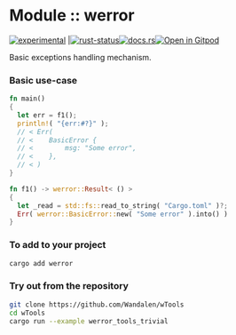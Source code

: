 <!-- {{# generate.module_header{} #}} -->

# Module :: werror
<!--{ generate.module_header.start() }-->
 [![experimental](https://raster.shields.io/static/v1?label=&message=experimental&color=orange)](https://github.com/emersion/stability-badges#experimental) |[![rust-status](https://github.com/Wandalen/wTools/actions/workflows/module_werror_push.yml/badge.svg)](https://github.com/Wandalen/wTools/actions/workflows/module_werror_push.yml)[![docs.rs](https://img.shields.io/docsrs/werror?color=e3e8f0&logo=docs.rs)](https://docs.rs/werror)[![Open in Gitpod](https://raster.shields.io/static/v1?label=try&message=online&color=eee&logo=gitpod&logoColor=eee)](https://gitpod.io/#RUN_PATH=.,SAMPLE_FILE=sample%2Frust%2Fwerror_trivial%2Fsrc%2Fmain.rs,RUN_POSTFIX=--example%20werror_trivial/https://github.com/Wandalen/wTools)
<!--{ generate.module_header.end }-->

Basic exceptions handling mechanism.

### Basic use-case

<!-- {{# generate.module{} #}} -->

```rust ignore
fn main()
{
  let err = f1();
  println!( "{err:#?}" );
  // < Err(
  // <    BasicError {
  // <        msg: "Some error",
  // <    },
  // < )
}

fn f1() -> werror::Result< () >
{
  let _read = std::fs::read_to_string( "Cargo.toml" )?;
  Err( werror::BasicError::new( "Some error" ).into() )
}
```

### To add to your project

```sh
cargo add werror
```

### Try out from the repository

```sh
git clone https://github.com/Wandalen/wTools
cd wTools
cargo run --example werror_tools_trivial
```
